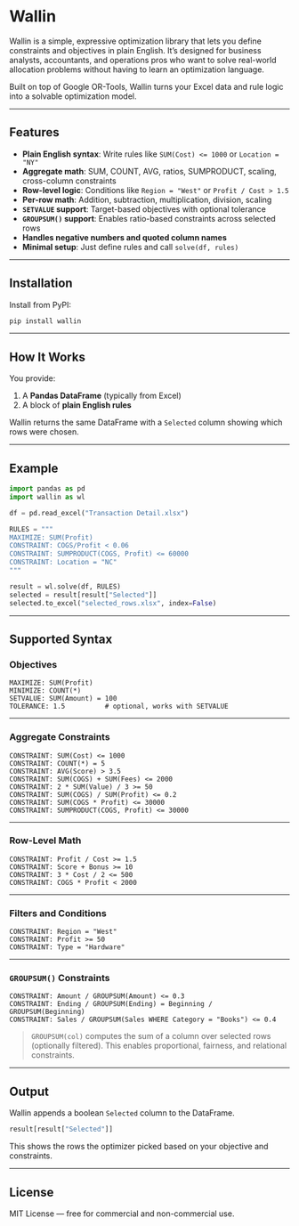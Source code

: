 # Wallin

Wallin is a simple, expressive optimization library that lets you define constraints and objectives in plain English. It’s designed for business analysts, accountants, and operations pros who want to solve real-world allocation problems without having to learn an optimization language.

Built on top of Google OR-Tools, Wallin turns your Excel data and rule logic into a solvable optimization model.

---

## Features

- **Plain English syntax**: Write rules like `SUM(Cost) <= 1000` or `Location = "NY"`
- **Aggregate math**: SUM, COUNT, AVG, ratios, SUMPRODUCT, scaling, cross-column constraints
- **Row-level logic**: Conditions like `Region = "West"` or `Profit / Cost > 1.5`
- **Per-row math**: Addition, subtraction, multiplication, division, scaling
- **`SETVALUE` support**: Target-based objectives with optional tolerance
- **`GROUPSUM()` support**: Enables ratio-based constraints across selected rows
- **Handles negative numbers and quoted column names**
- **Minimal setup**: Just define rules and call `solve(df, rules)`

---

## Installation

Install from PyPI:

```bash
pip install wallin
```

---

## How It Works

You provide:

1. A **Pandas DataFrame** (typically from Excel)
2. A block of **plain English rules**

Wallin returns the same DataFrame with a `Selected` column showing which rows were chosen.

---

## Example

```python
import pandas as pd
import wallin as wl

df = pd.read_excel("Transaction Detail.xlsx")

RULES = """
MAXIMIZE: SUM(Profit)
CONSTRAINT: COGS/Profit < 0.06
CONSTRAINT: SUMPRODUCT(COGS, Profit) <= 60000
CONSTRAINT: Location = "NC"
"""

result = wl.solve(df, RULES)
selected = result[result["Selected"]]
selected.to_excel("selected_rows.xlsx", index=False)
```

---

## Supported Syntax

### Objectives

```text
MAXIMIZE: SUM(Profit)
MINIMIZE: COUNT(*)
SETVALUE: SUM(Amount) = 100
TOLERANCE: 1.5          # optional, works with SETVALUE
```

---

### Aggregate Constraints

```text
CONSTRAINT: SUM(Cost) <= 1000
CONSTRAINT: COUNT(*) = 5
CONSTRAINT: AVG(Score) > 3.5
CONSTRAINT: SUM(COGS) + SUM(Fees) <= 2000
CONSTRAINT: 2 * SUM(Value) / 3 >= 50
CONSTRAINT: SUM(COGS) / SUM(Profit) <= 0.2
CONSTRAINT: SUM(COGS * Profit) <= 30000
CONSTRAINT: SUMPRODUCT(COGS, Profit) <= 30000
```

---

### Row-Level Math

```text
CONSTRAINT: Profit / Cost >= 1.5
CONSTRAINT: Score + Bonus >= 10
CONSTRAINT: 3 * Cost / 2 <= 500
CONSTRAINT: COGS * Profit < 2000
```

---

### Filters and Conditions

```text
CONSTRAINT: Region = "West"
CONSTRAINT: Profit >= 50
CONSTRAINT: Type = "Hardware"
```

---

### `GROUPSUM()` Constraints

```text
CONSTRAINT: Amount / GROUPSUM(Amount) <= 0.3
CONSTRAINT: Ending / GROUPSUM(Ending) = Beginning / GROUPSUM(Beginning)
CONSTRAINT: Sales / GROUPSUM(Sales WHERE Category = "Books") <= 0.4
```

> `GROUPSUM(col)` computes the sum of a column over selected rows (optionally filtered).
> This enables proportional, fairness, and relational constraints.

---

## Output

Wallin appends a boolean `Selected` column to the DataFrame.

```python
result[result["Selected"]]
```

This shows the rows the optimizer picked based on your objective and constraints.

---

## License

MIT License — free for commercial and non-commercial use.
